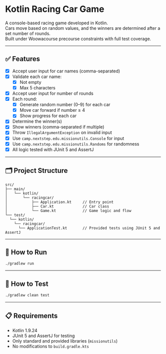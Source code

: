 # Kotlin Racing Car Game

A console-based racing game developed in Kotlin.  
Cars move based on random values, and the winners are determined after a set number of rounds.  
Built under Woowacourse precourse constraints with full test coverage.

---

## ✅ Features

- [x] Accept user input for car names (comma-separated)
- [x] Validate each car name:
  - [x] Not empty
  - [x] Max 5 characters
- [x] Accept user input for number of rounds
- [x] Each round:
  - [x] Generate random number (0–9) for each car
  - [x] Move car forward if number ≥ 4
  - [x] Show progress for each car
- [x] Determine the winner(s)
- [x] Show winners (comma-separated if multiple)
- [x] Throw `IllegalArgumentException` on invalid input
- [x] Use `camp.nextstep.edu.missionutils.Console` for input
- [x] Use `camp.nextstep.edu.missionutils.Randoms` for randomness
- [x] All logic tested with JUnit 5 and AssertJ

---

## 🗂️ Project Structure

```
src/
├── main/
│   └── kotlin/
│       └── racingcar/
│           ├── Application.kt     // Entry point
│           ├── Car.kt             // Car class
│           └── Game.kt            // Game logic and flow
└── test/
  └── kotlin/
    └── racingcar/
      └── ApplicationTest.kt       // Provided tests using JUnit 5 and AssertJ
```

---

## 🚀 How to Run

```bash
./gradlew run
```

---

## 🧪 How to Test

```bash
./gradlew clean test
```

---

## 📋 Requirements

- Kotlin 1.9.24
- JUnit 5 and AssertJ for testing
- Only standard and provided libraries (`missionutils`)
- No modifications to `build.gradle.kts`
```